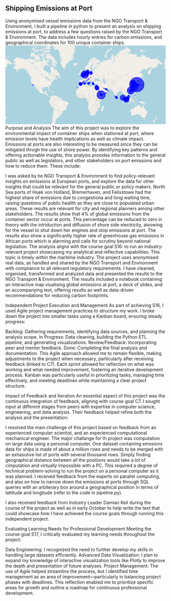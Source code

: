 Shipping Emissions at Port
-----


Using anonymised vessel emissions data from the NGO Transport & Environment, I built a pipeline in python to present an analysis on shipping emissions at port, to address a few questions raised by the NGO Transport & Environment.
The data includes hourly entries for carbon emissions, and geographical coordinates for 100 unique container ships.
![World map emissions](/media/port_emissions_map.png "Emissions at Port")
Purpose and Analysis
The aim of this project was to explore the environmental impact of container ships when stationed at port, where emission levels have health implications as well as climate impact. Emissions at ports are also interesting to be measured since they can be mitigated throgh the use of shore power. By identifying key patterns and offering actionable insights, this analysis provides information to the general public as well as legislators, and other stakeholders on port emissions and how to reduce them. These include:

I was asked by he NGO Transport & Environment to find policy-relevant insights on emissions at European ports, and explore the data for other insights that could be relevant for the general public or policy makers. North Sea ports of Hoek von Holland, Bremerhaven, and Felixstowe had the highest share of emissions due to congestiona and long waiting time, raising questions of public heallth as they are close to populated urban areas. These results are relevant for city and regional planners among other stakeholders. 
The results show that 4% of global emissions from the container sector occur at ports. This percentage can be reduced to zero in theory with the intriduction and diffusion of shore side electricity, aloowing for the vessel to shut down her engines and stop emissions at port. 
The results also show a significantly higher rate of greenhouse gas emissions in African ports which is alarming and calls for scrutiny beyond national legislation. 
The analysis aligns with the course goal S16: to run an industry-relevant project showcasing my analytical and reflective capabilities. This topic is timely within the maritime industry. The project uses anonymised real data, as handled and shared by the NGO Transport and Environment with compliance to all relevant regulatory requirements. I have cleaned, organised, transformed and analyzed data and presented the results to the NGO Transport & Environment. The results included a notebook containing an interactive map viualising global emissions at port, a deck of slides, and an accompanying text, offering results as well as data-driven recommendations for reducing carbon footprints.

Independent Project Execution and Management
As part of achieving S16, I used Agile project management practices to structure my work. I broke down the project into smaller tasks using a Kanban board, ensuring steady progress:

Backlog: Gathering requirements, identifying data sources, and planning the analysis scope.
In Progress: Data cleaning, building the Python ETL pipeline, and generating visualizations.
Review/Feedback: Incorporating peer and mentor feedback.
Done: Completing the final analysis and documentation.
This Agile approach allowed me to remain flexible, making adjustments to the project when necessary, particularly after receiving feedback (linked to C7). Each sprint allowed for reflection on what was working and what needed improvement, fostering an iterative development process. Kanban was particularly useful in prioritizing tasks, managing time effectively, and meeting deadlines while maintaining a clear project structure.


Impact of Feedback and Iteration
An essential aspect of this project was the continuous integration of feedback, aligning with course goal C7. I sought input at different stages from peers with expertise in computer science, engineering, and data analysis. Their feedback helped refine both the analysis and the presentation:

I resolved the main challenge of this project based on feedback from an experienced computer scientist, and an experienced computational mechanical engineer. The major challange for th project was computation on large data using a personal computer. One dataset containing emssions data for ships is made of about a million rows and needs to be merged with an exhasutive list of ports with several thousand rows. Simply finding geographical distance between all the positions would take a lot of cimputation and virtually impossible with a PC. This required a degree of technical problem-solving to run the project on a personal computer as it was planned. I received feedback from the experts on parallel computing, and also on how to narrow down the emissions at ports through SQL queries with an arbiterary box around a geographical position in terms of lattitude and longitude (refer to the code in pipeline.py). 

I also received feedback from Industry Leader Damian Keil during the course of the project as well as in early October to help write the text that could showcase how I have achieved the course goals through running this independent project.


Evaluating Learning Needs for Professional Development
Meeting the course goal S17, I critically evaluated my learning needs throughout the project:

Data Engineering: I recognized the need to further develop my skills in handling large datasets efficiently. 
Advanced Data Visualization: I plan to expand my knowledge of interactive visualization tools like Plotly to improve the depth and presentation of future analyses.
Project Management: The use of Agile helped streamline the process, but I identified time management as an area of improvement—particularly in balancing project phases with deadlines.
This reflection enabled me to prioritize specific areas for growth and outline a roadmap for continuous professional development.







